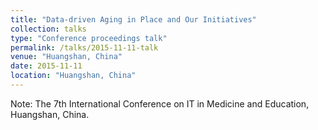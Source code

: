 ```yaml
---
title: "Data-driven Aging in Place and Our Initiatives"
collection: talks
type: "Conference proceedings talk"
permalink: /talks/2015-11-11-talk
venue: "Huangshan, China"
date: 2015-11-11
location: "Huangshan, China"
---
```


Note: The 7th International Conference on IT in Medicine and Education, Huangshan, China. 
